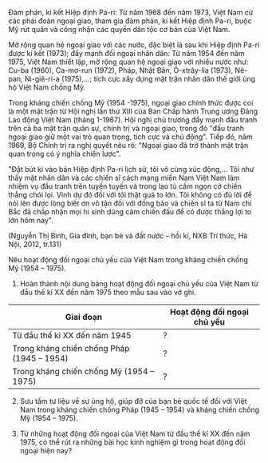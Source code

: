 Đàm phán, kí kết Hiệp định Pa-ri: Từ năm 1968 đến năm 1973, Việt Nam cử các phái đoàn ngoại giao, tham gia đàm phán, kí kết Hiệp định Pa-ri, buộc Mỹ rút quân và công nhận các quyền dân tộc cơ bản của Việt Nam.

Mở rộng quan hệ ngoại giao với các nước, đặc biệt là sau khi Hiệp định Pa-ri được kí kết (1973); đẩy mạnh đối ngoại nhân dân: Từ năm 1954 đến năm 1975, Việt Nam thiết lập, mở rộng quan hệ ngoại giao với nhiều nước như: Cu-ba (1960), Ca-mơ-run (1972), Pháp, Nhật Bản, Ô-xtrây-lia (1973), Nê-pan, Ni-giê-ri-a (1975),...; tích cực xây dựng mặt trận nhân dân thế giới ủng hộ Việt Nam chống Mỹ.

Trong kháng chiến chống Mỹ (1954 -1975), ngoại giao chính thức được coi là một mặt trận từ Hội nghị lần thứ XIII của Ban Chấp hành Trung ương Đảng Lao động Việt Nam (tháng 1-1967). Hội nghị chủ trương đẩy mạnh đấu tranh trên cả ba mặt trận quân sự, chính trị và ngoại giao, trong đó "đấu tranh ngoại giao giữ một vai trò quan trọng, tích cực và chủ động". Tiếp đó, năm 1969, Bộ Chính trị ra nghị quyết nêu rõ: "Ngoại giao đã trở thành mặt trận quan trọng có ý nghĩa chiến lược".

"Đặt bút kí vào bản Hiệp định Pa-ri lịch sử, tôi vô cùng xúc động,... Tôi như thấy mặt nhân dân và các chiến sĩ cách mạng miền Nam Việt Nam làm nhiệm vụ đấu tranh trên tuyến tuyến và trong lao tù cầm ngọn cờ chiến thắng chói lọi. Vinh dự đó đối với tôi thật quá to lớn. Tôi không có đủ lời để nói lên được lòng biết ơn vô tận đối với đồng bào và chiến sĩ ta từ Nam chí Bắc đã chấp nhận mọi hi sinh dũng cảm chiến đấu để có được thắng lợi to lớn hôm nay".

(Nguyễn Thị Bình, Gia đình, bạn bè và đất nước – hồi kí, NXB Trí thức, Hà Nội, 2012, tr.131)

Nêu hoạt động đối ngoại chủ yếu của Việt Nam trong kháng chiến chống Mỹ (1954 – 1975).

1. Hoàn thành nội dung bảng hoạt động đối ngoại chủ yếu của Việt Nam từ đầu thế kỉ XX đến năm 1975 theo mẫu sau vào vở ghi.

Giai đoạn | Hoạt động đối ngoại chủ yếu
--- | ---
Từ đầu thế kỉ XX đến năm 1945 | ?
Trong kháng chiến chống Pháp (1945 – 1954) | ?
Trong kháng chiến chống Mỹ (1954 – 1975) | ?

2. Sưu tầm tư liệu về sự ủng hộ, giúp đỡ của bạn bè quốc tế đối với Việt Nam trong kháng chiến chống Pháp (1945 – 1954) và kháng chiến chống Mỹ (1954 – 1975).

3. Từ những hoạt động đối ngoại của Việt Nam từ đầu thế kỉ XX đến năm 1975, có thể rút ra những bài học kinh nghiệm gì trong hoạt động đối ngoại hiện nay?